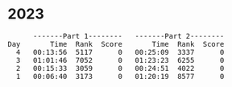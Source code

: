 # 2023

<pre>
      -------Part 1--------   -------Part 2--------
Day       Time  Rank  Score       Time  Rank  Score
  4   00:13:56  5117      0   00:25:09  3337      0
  3   01:01:46  7052      0   01:23:23  6255      0
  2   00:15:33  3059      0   00:24:51  4022      0
  1   00:06:40  3173      0   01:20:19  8577      0
</pre>

